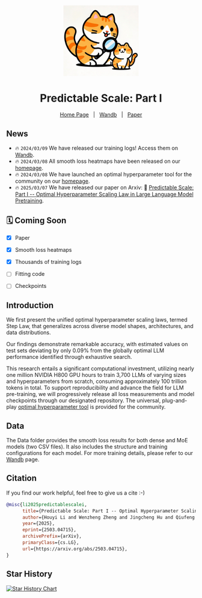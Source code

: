 <p align="center">
    <img src="assets/logo.jpeg" alt="Step Law" width="200">
</p>



<p align="center">
    <h1 align="center">
        Predictable Scale: Part I
    </h1>
</p>

<p align="center">
        <a href="https://step-law.github.io/">Home Page</a>&nbsp&nbsp | &nbsp&nbsp<a href="https://wandb.ai/billzid/predictable-scale">Wandb</a>&nbsp&nbsp | &nbsp&nbsp<a href="https://arxiv.org/abs/2503.04715">Paper</a>
</p>


## News
- 🔥 ```2024/03/09``` We have released our training logs! Access them on [Wandb](https://wandb.ai/billzid/predictable-scale).
- 🔥 ```2024/03/08``` All smooth loss heatmaps have been released on our  [homepage](https://step-law.github.io/#steplawtool).
- 🔥 ```2024/03/08``` We have launched an optimal hyperparameter tool for the community on our [homepage](https://step-law.github.io/#steplawtool).
- 🔥 ```2025/03/07``` We have released our paper on Arxiv: 📄 [Predictable Scale: Part I -- Optimal Hyperparameter Scaling Law in Large Language Model Pretraining](https://arxiv.org/abs/2503.04715).


## 🗓 Coming Soon
- [x] Paper
- [x] Smooth loss heatmaps
- [x] Thousands of training logs
- [ ] Fitting code
- [ ] Checkpoints


## Introduction

We first present the unified optimal hyperparameter scaling laws, termed Step Law, that generalizes across diverse model shapes, architectures, and data distributions.

Our findings demonstrate remarkable accuracy, with estimated values on test sets deviating by only 0.09% from the globally optimal LLM performance identified through exhaustive search.

This research entails a significant computational investment, utilizing nearly one million NVIDIA H800 GPU hours to train 3,700 LLMs of varying sizes and hyperparameters from scratch, consuming approximately 100 trillion tokens in total. To support reproducibility and advance the field for LLM pre-training, we will progressively release all loss measurements and model checkpoints through our designated repository. The universal, plug-and-play [optimal hyperparameter tool](https://step-law.github.io/#steplawtool) is provided for the community.

## Data

The Data folder provides the smooth loss results for both dense and MoE models (two CSV files). It also includes the structure and training configurations for each model. For more training details, please refer to our [Wandb](https://wandb.ai/billzid/predictable-scale) page.

## Citation
If you find our work helpful, feel free to give us a cite :-)

```bibtex
@misc{li2025predictablescalei,
      title={Predictable Scale: Part I -- Optimal Hyperparameter Scaling Law in Large Language Model Pretraining}, 
      author={Houyi Li and Wenzheng Zheng and Jingcheng Hu and Qiufeng Wang and Hanshan Zhang and Zili Wang and Yangshijie Xu and Shuigeng Zhou and Xiangyu Zhang and Daxin Jiang},
      year={2025},
      eprint={2503.04715},
      archivePrefix={arXiv},
      primaryClass={cs.LG},
      url={https://arxiv.org/abs/2503.04715}, 
}
```

## Star History

[![Star History Chart](https://api.star-history.com/svg?repos=step-law/steplaw&type=Date)](https://star-history.com/#step-law/steplaw&Date)
